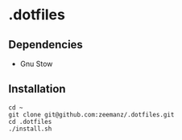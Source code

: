# .dotfiles

## Dependencies

- Gnu Stow

## Installation

```shell
cd ~
git clone git@github.com:zeemanz/.dotfiles.git
cd .dotfiles
./install.sh
```
